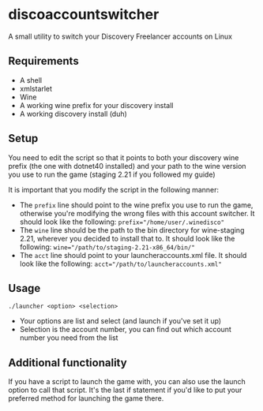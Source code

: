 # discoaccountswitcher
A small utility to switch your Discovery Freelancer accounts on Linux


## Requirements

- A shell
- xmlstarlet
- Wine
- A working wine prefix for your discovery install
- A working discovery install (duh)

## Setup

You need to edit the script so that it points to both your discovery wine prefix (the one with dotnet40 installed) and your path to the wine version you use to run the game (staging 2.21 if you followed my guide)

It is important that you modify the script in the following manner:

- The `prefix` line should point to the wine prefix you use to run the game, otherwise you're modifying the wrong files with this account switcher. It should look like the following:
`prefix="/home/user/.winedisco"`
- The `wine` line should be the path to the bin directory for wine-staging 2.21, wherever you decided to install that to. It should look like the following:
`wine="/path/to/staging-2.21-x86_64/bin/"`
- The `acct` line should point to your launcheraccounts.xml file. It should look like the following:
`acct="/path/to/launcheraccounts.xml"`

## Usage

`./launcher <option> <selection>`

- Your options are list and select (and launch if you've set it up)
- Selection is the account number, you can find out which account number you need from the list

## Additional functionality

If you have a script to launch the game with, you can also use the launch option to call that script. It's the last if statement if you'd like to put your preferred method for launching the game there.
